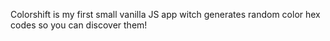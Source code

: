 Colorshift is my first small vanilla JS app witch generates random color hex codes so you can discover them!